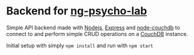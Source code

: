 # Backend for [ng-psycho-lab](https://github.com/Flexicon/ng-psycho-lab)

Simple API backend made with [Nodejs](https://nodejs.org/en/), [Express](https://expressjs.com/) and [node-couchdb](https://www.npmjs.com/package/node-couchdb) to connect to and perform simple CRUD operations on a [CouchDB](http://couchdb.apache.org/) instance.

Initial setup with simply `npm install` and run with `npm start`
